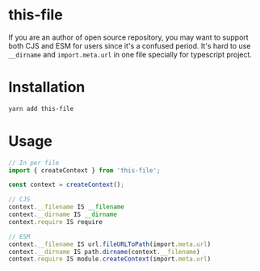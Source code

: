 # this-file

If you are an author of open source repository, you may want to support both CJS and ESM for users since it's a confused period. It's hard to use `__dirname` and `import.meta.url` in one file specially for typescript project.

# Installation

```bash
yarn add this-file
```

# Usage

```typescript
// In per file
import { createContext } from 'this-file';

const context = createContext();

// CJS
context.__filename IS __filename
context.__dirname IS __dirname
context.require IS require

// ESM
context.__filename IS url.fileURLToPath(import.meta.url)
context.__dirname IS path.dirname(context.__filename)
context.require IS module.createContext(import.meta.url)
```

